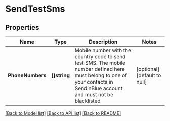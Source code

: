 # SendTestSms

## Properties
Name | Type | Description | Notes
------------ | ------------- | ------------- | -------------
**PhoneNumbers** | **[]string** | Mobile number with the country code to send test SMS. The mobile number defined here must belong to one of your contacts in SendinBlue account and must not be blacklisted | [optional] [default to null]

[[Back to Model list]](../README.md#documentation-for-models) [[Back to API list]](../README.md#documentation-for-api-endpoints) [[Back to README]](../README.md)


